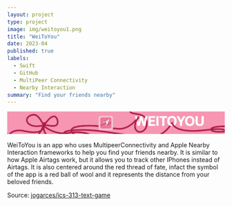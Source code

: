 ```yaml
---
layout: project
type: project
image: img/weitoyou1.png
title: "WeiToYou"
date: 2023-04
published: true
labels:
  - Swift
  - GitHub
  - MultiPeer Connectivity
  - Nearby Interaction
summary: "Find your friends nearby"
---
```


<img class="img-fluid" src="../img/weitoyou2.png">

WeiToYou is an app who uses MultipeerConnectivity and Apple Nearby Interaction frameworks to help you find your friends nearby. It is similar to how Apple Airtags work, but it allows you to track other IPhones instead of Airtags. It is also centered around the red thread of fate, infact the symbol of the app is a red ball of wool and it represents the distance from your beloved friends.

Source: <a href="https://github.com/MattiaFerrara/WeiToYou"><i class="large github icon "></i>jogarces/ics-313-text-game</a>
